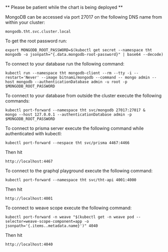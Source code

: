 ** Please be patient while the chart is being deployed **

MongoDB can be accessed via port 27017 on the following DNS name from within your cluster:

    mongodb.tht.svc.cluster.local

To get the root password run:

    export MONGODB_ROOT_PASSWORD=$(kubectl get secret --namespace tht mongodb -o jsonpath="{.data.mongodb-root-password}" | base64 --decode)

To connect to your database run the following command:

    kubectl run --namespace tht mongodb-client --rm --tty -i --restart='Never' --image bitnami/mongodb --command -- mongo admin --host mongodb --authenticationDatabase admin -u root -p $MONGODB_ROOT_PASSWORD

To connect to your database from outside the cluster execute the following commands:

    kubectl port-forward --namespace tht svc/mongodb 27017:27017 &
    mongo --host 127.0.0.1 --authenticationDatabase admin -p $MONGODB_ROOT_PASSWORD

To connect to prisma server execute the following command while authenticated with kubectl:

    kubectl port-forward --nespace tht svc/prisma 4467:4466
    
Then hit 
    
    http://localhost:4467

To connect to the graphql playground execute the following command:

    kubectl port-forward --namespace tht svc/tht-api 4001:4000
    
Then hit

    http://localhost:4001
    
To connect to weave scope execute the following command:

    kubectl port-forward -n weave "$(kubectl get -n weave pod --selector=weave-scope-component=app -o jsonpath='{.items..metadata.name}')" 4040
    
Then hit

    http://localhost:4040
